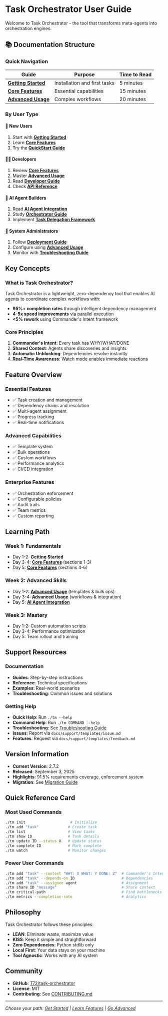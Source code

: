 # Task Orchestrator User Guide

Welcome to Task Orchestrator - the tool that transforms meta-agents into orchestration engines.

## 📚 Documentation Structure

### Quick Navigation

| Guide | Purpose | Time to Read |
|-------|---------|--------------|
| **[Getting Started](getting-started.md)** | Installation and first tasks | 5 minutes |
| **[Core Features](core-features.md)** | Essential capabilities | 15 minutes |
| **[Advanced Usage](advanced-usage.md)** | Complex workflows | 20 minutes |

### By User Type

#### 🚀 New Users
1. Start with **[Getting Started](getting-started.md)**
2. Learn **[Core Features](core-features.md)**
3. Try the **[QuickStart Guide](quickstart-claude-code.md)**

#### 👨‍💻 Developers
1. Review **[Core Features](core-features.md)**
2. Master **[Advanced Usage](advanced-usage.md)**
3. Read **[Developer Guide](developer-guide.md)**
4. Check **[API Reference](../reference/api-reference.md)**

#### 🤖 AI Agent Builders
1. Read **[AI Agent Integration](../reference/ai-agent-integration.md)**
2. Study **[Orchestrator Guide](orchestrator-guide.md)**
3. Implement **[Task Delegation Framework](task-delegation-framework.md)**

#### 🔧 System Administrators
1. Follow **[Deployment Guide](task-orchestrator-deployment-guide.md)**
2. Configure using **[Advanced Usage](advanced-usage.md#advanced-configuration)**
3. Monitor with **[Troubleshooting Guide](troubleshooting.md)**

## Key Concepts

### What is Task Orchestrator?
Task Orchestrator is a lightweight, zero-dependency tool that enables AI agents to coordinate complex workflows with:
- **95%+ completion rates** through intelligent dependency management
- **4-5x speed improvements** via parallel execution
- **<5% rework** using Commander's Intent framework

### Core Principles
1. **Commander's Intent**: Every task has WHY/WHAT/DONE
2. **Shared Context**: Agents share discoveries and insights
3. **Automatic Unblocking**: Dependencies resolve instantly
4. **Real-Time Awareness**: Watch mode enables immediate reactions

## Feature Overview

### Essential Features
- ✅ Task creation and management
- ✅ Dependency chains and resolution
- ✅ Multi-agent assignment
- ✅ Progress tracking
- ✅ Real-time notifications

### Advanced Capabilities
- ✅ Template system
- ✅ Bulk operations
- ✅ Custom workflows
- ✅ Performance analytics
- ✅ CI/CD integration

### Enterprise Features
- ✅ Orchestration enforcement
- ✅ Configurable policies
- ✅ Audit trails
- ✅ Team metrics
- ✅ Custom reporting

## Learning Path

### Week 1: Fundamentals
- Day 1-2: **[Getting Started](getting-started.md)**
- Day 3-4: **[Core Features](core-features.md)** (sections 1-3)
- Day 5: **[Core Features](core-features.md)** (sections 4-6)

### Week 2: Advanced Skills
- Day 1-2: **[Advanced Usage](advanced-usage.md)** (templates & bulk ops)
- Day 3-4: **[Advanced Usage](advanced-usage.md)** (workflows & integration)
- Day 5: **[AI Agent Integration](../reference/ai-agent-integration.md)**

### Week 3: Mastery
- Day 1-2: Custom automation scripts
- Day 3-4: Performance optimization
- Day 5: Team rollout and training

## Support Resources

### Documentation
- **Guides**: Step-by-step instructions
- **Reference**: Technical specifications
- **Examples**: Real-world scenarios
- **Troubleshooting**: Common issues and solutions

### Getting Help
- **Quick Help**: Run `./tm --help`
- **Command Help**: Run `./tm COMMAND --help`
- **Troubleshooting**: See [Troubleshooting Guide](troubleshooting.md)
- **Issues**: Report via `docs/support/templates/issue.md`
- **Features**: Request via `docs/support/templates/feedback.md`

## Version Information
- **Current Version**: 2.7.2
- **Released**: September 3, 2025
- **Highlights**: 91.5% requirements coverage, enforcement system
- **Migration**: See [Migration Guide](../reference/migration-guide.md)

## Quick Reference Card

### Most Used Commands
```bash
./tm init                    # Initialize
./tm add "task"             # Create task
./tm list                   # View tasks
./tm show ID                # Task details
./tm update ID --status X   # Update status
./tm complete ID            # Mark complete
./tm watch                  # Monitor changes
```

### Power User Commands
```bash
./tm add "task" --context "WHY: X WHAT: Y DONE: Z"  # Commander's Intent
./tm add "task" --depends-on ID                     # Dependencies
./tm add "task" --assignee agent                    # Assignment
./tm share ID "message"                             # Share context
./tm critical-path                                  # Find bottlenecks
./tm metrics --completion-rate                      # Analytics
```

## Philosophy

Task Orchestrator follows these principles:
- **LEAN**: Eliminate waste, maximize value
- **KISS**: Keep it simple and straightforward
- **Zero Dependencies**: Python stdlib only
- **Local First**: Your data stays on your machine
- **Tool Agnostic**: Works with any AI system

## Community

- **GitHub**: [T72/task-orchestrator](https://github.com/T72/task-orchestrator)
- **License**: MIT
- **Contributing**: See [CONTRIBUTING.md](../../CONTRIBUTING.md)

---

*Choose your path: [Get Started](getting-started.md) | [Learn Features](core-features.md) | [Go Advanced](advanced-usage.md)*